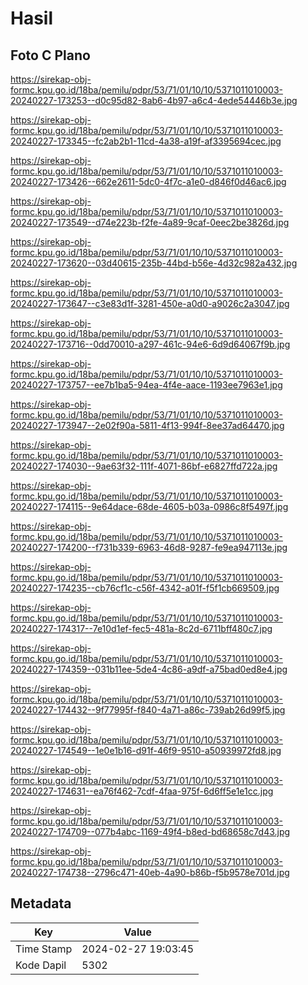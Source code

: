 # Hasil

## Foto C Plano

https://sirekap-obj-formc.kpu.go.id/18ba/pemilu/pdpr/53/71/01/10/10/5371011010003-20240227-173253--d0c95d82-8ab6-4b97-a6c4-4ede54446b3e.jpg

https://sirekap-obj-formc.kpu.go.id/18ba/pemilu/pdpr/53/71/01/10/10/5371011010003-20240227-173345--fc2ab2b1-11cd-4a38-a19f-af3395694cec.jpg

https://sirekap-obj-formc.kpu.go.id/18ba/pemilu/pdpr/53/71/01/10/10/5371011010003-20240227-173426--662e2611-5dc0-4f7c-a1e0-d846f0d46ac6.jpg

https://sirekap-obj-formc.kpu.go.id/18ba/pemilu/pdpr/53/71/01/10/10/5371011010003-20240227-173549--d74e223b-f2fe-4a89-9caf-0eec2be3826d.jpg

https://sirekap-obj-formc.kpu.go.id/18ba/pemilu/pdpr/53/71/01/10/10/5371011010003-20240227-173620--03d40615-235b-44bd-b56e-4d32c982a432.jpg

https://sirekap-obj-formc.kpu.go.id/18ba/pemilu/pdpr/53/71/01/10/10/5371011010003-20240227-173647--c3e83d1f-3281-450e-a0d0-a9026c2a3047.jpg

https://sirekap-obj-formc.kpu.go.id/18ba/pemilu/pdpr/53/71/01/10/10/5371011010003-20240227-173716--0dd70010-a297-461c-94e6-6d9d64067f9b.jpg

https://sirekap-obj-formc.kpu.go.id/18ba/pemilu/pdpr/53/71/01/10/10/5371011010003-20240227-173757--ee7b1ba5-94ea-4f4e-aace-1193ee7963e1.jpg

https://sirekap-obj-formc.kpu.go.id/18ba/pemilu/pdpr/53/71/01/10/10/5371011010003-20240227-173947--2e02f90a-5811-4f13-994f-8ee37ad64470.jpg

https://sirekap-obj-formc.kpu.go.id/18ba/pemilu/pdpr/53/71/01/10/10/5371011010003-20240227-174030--9ae63f32-111f-4071-86bf-e6827ffd722a.jpg

https://sirekap-obj-formc.kpu.go.id/18ba/pemilu/pdpr/53/71/01/10/10/5371011010003-20240227-174115--9e64dace-68de-4605-b03a-0986c8f5497f.jpg

https://sirekap-obj-formc.kpu.go.id/18ba/pemilu/pdpr/53/71/01/10/10/5371011010003-20240227-174200--f731b339-6963-46d8-9287-fe9ea947113e.jpg

https://sirekap-obj-formc.kpu.go.id/18ba/pemilu/pdpr/53/71/01/10/10/5371011010003-20240227-174235--cb76cf1c-c56f-4342-a01f-f5f1cb669509.jpg

https://sirekap-obj-formc.kpu.go.id/18ba/pemilu/pdpr/53/71/01/10/10/5371011010003-20240227-174317--7e10d1ef-fec5-481a-8c2d-6711bff480c7.jpg

https://sirekap-obj-formc.kpu.go.id/18ba/pemilu/pdpr/53/71/01/10/10/5371011010003-20240227-174359--031b11ee-5de4-4c86-a9df-a75bad0ed8e4.jpg

https://sirekap-obj-formc.kpu.go.id/18ba/pemilu/pdpr/53/71/01/10/10/5371011010003-20240227-174432--9f77995f-f840-4a71-a86c-739ab26d99f5.jpg

https://sirekap-obj-formc.kpu.go.id/18ba/pemilu/pdpr/53/71/01/10/10/5371011010003-20240227-174549--1e0e1b16-d91f-46f9-9510-a50939972fd8.jpg

https://sirekap-obj-formc.kpu.go.id/18ba/pemilu/pdpr/53/71/01/10/10/5371011010003-20240227-174631--ea76f462-7cdf-4faa-975f-6d6ff5e1e1cc.jpg

https://sirekap-obj-formc.kpu.go.id/18ba/pemilu/pdpr/53/71/01/10/10/5371011010003-20240227-174709--077b4abc-1169-49f4-b8ed-bd68658c7d43.jpg

https://sirekap-obj-formc.kpu.go.id/18ba/pemilu/pdpr/53/71/01/10/10/5371011010003-20240227-174738--2796c471-40eb-4a90-b86b-f5b9578e701d.jpg


## Metadata

| Key        | Value               |
| ---------- | ------------------- |
| Time Stamp | 2024-02-27 19:03:45 |
| Kode Dapil | 5302                |



